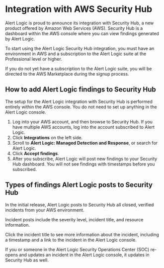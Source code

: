 # Integration with AWS Security Hub

Alert Logic is proud to announce its integration with Security Hub, a new product offered by Amazon Web Services (AWS). Security Hub is a dashboard within the AWS console where you can view findings generated by Alert Logic.

To start using the Alert Logic Security Hub integration, you must have an environment in AWS and a subscription to the Alert Logic suite at the Professional level or higher.

If you do not yet have a subscription to the Alert Logic suite, you will be directed to the AWS Marketplace during the signup process.

## How to add Alert Logic findings to Security Hub

The setup for the Alert Logic integration with Security Hub is performed entirely within the AWS console. You do not need to set up anything in the Alert Logic console.

1. Log into your AWS account, and then browse to Security Hub. If you have multiple AWS accounts, log into the account subscribed to Alert Logic.
2. Click **Integrations** on the left side.
3. Scroll to **Alert Logic: Managed Detection and Response**, or search for Alert Logic.
4. Click **Accept findings**.
5. After you subscribe, Alert Logic will post new findings to your Security Hub dashboard. You will not see findings with timestamps before you subscribed.

## Types of findings Alert Logic posts to Security Hub

In the initial release, Alert Logic posts to Security Hub all closed, verified incidents from your AWS environment.

Incident posts include the severity level, incident title, and resource information.

Click the incident title to see more information about the incident, including a timestamp and a link to the incident in the Alert Logic console.

If you or someone in the Alert Logic Security Operations Center (SOC) re-opens and updates an incident in the Alert Logic console, it updates in Security Hub as well.
